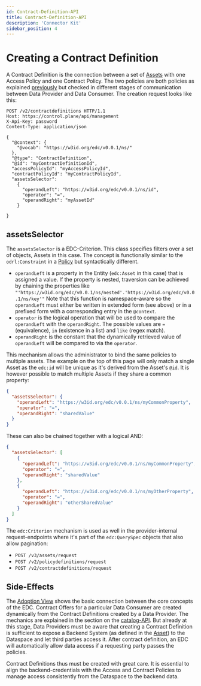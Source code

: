 ```yaml
---
id: Contract-Definition-API
title: Contract-Definition-API
description: 'Connector Kit'
sidebar_position: 4
---
```


# Creating a Contract Definition

A Contract Definition is the connection between a set of [Assets](2-assets.md) with one Access Policy and one Contract
Policy. The two policies are both policies as explained [previously](3-policy-definitions.md) but checked in different
stages of communication between Data Provider and Data Consumer. The creation request looks like this:

```http
POST /v2/contractdefinitions HTTP/1.1
Host: https://control.plane/api/management
X-Api-Key: password
Content-Type: application/json

{
  "@context": {
    "@vocab": "https://w3id.org/edc/v0.0.1/ns/"
  },
  "@type": "ContractDefinition",
  "@id": "myContractDefinitionId",
  "accessPolicyId": "myAccessPolicyId",
  "contractPolicyId": "myContractPolicyId",
  "assetsSelector": 
    {
      "operandLeft": "https://w3id.org/edc/v0.0.1/ns/id",
      "operator": "=",
      "operandRight": "myAssetId"
    }
  
}
```

## assetsSelector

The `assetsSelector` is a EDC-Criterion. This class specifies filters over a set of objects, Assets in this case. The
concept is functionally similar to the `odrl:Constraint` in a [Policy](3-policy-definitions.md) but syntactically different.
- `operandLeft` is a property in the Entity (`edc:Asset` in this case) that is assigned a value. If the property is nested,
traversion can be achieved by chaining the properties like `"'https://w3id.org/edc/v0.0.1/ns/nested'.'https://w3id.org/edc/v0.0.1/ns/key'"`
Note that this function is namespace-aware so the `operandLeft` must either be written in extended form (see above)
or in a prefixed form with a corresponding entry in the `@context`.
- `operator` is the logical operation that will be used to compare the `operandLeft` with the `operandRight`. The possible
values are `=` (equivalence), `in` (existence in a list) and `like` (regex match).
- `operandRight` is the constant that the dynamically retrieved value of `operandLeft` will be compared to via the `operator`.

This mechanism allows the administrator to bind the same policies to multiple assets. The example on the top of this page
will only match a single Asset as the `edc:id` will be unique as it's derived from the Asset's `@id`. It is however possible
to match multiple Assets if they share a common property:

```json
{
  "assetsSelector": {
    "operandLeft": "https://w3id.org/edc/v0.0.1/ns/myCommonProperty",
    "operator": "=",
    "operandRight": "sharedValue"
  }
}
```
These can also be chained together with a logical AND:

```json
{
  "assetsSelector": [
    {
      "operandLeft": "https://w3id.org/edc/v0.0.1/ns/myCommonProperty",
      "operator": "=",
      "operandRight": "sharedValue"
    },
    {
      "operandLeft": "https://w3id.org/edc/v0.0.1/ns/myOtherProperty",
      "operator": "=",
      "operandRight": "otherSharedValue"
    }
  ]
}
```

The `edc:Criterion` mechanism is used as well in the provider-internal request-endpoints where it's
part of the `edc:QuerySpec` objects that also allow pagination:

- `POST /v3/assets/request`
- `POST /v2/policydefinitions/request`
- `POST /v2/contractdefinitions/request`

## Side-Effects

The [Adoption View](../../Adoption%20View/page_adoption-view.md#terminology) shows the basic connection between the core concepts of
the EDC. Contract Offers for a particular Data Consumer are created dynamically from the Contract Definitions created 
by a Data Provider. The mechanics are explained in the section on the [catalog-API](5-catalog.md). But already at this 
stage, Data Providers must be aware that creating a Contract Definition is sufficient to expose a Backend System
(as defined in the [Asset](2-assets.md)) to the Dataspace and let third parties access it. 
After contract definition, an EDC will automatically allow data access if a requesting party passes the policies.

Contract Definitions thus must be created with great care. It is essential to align the backend-credentials with the 
Access and Contract Policies to manage access consistently from the Dataspace to the backend data. 